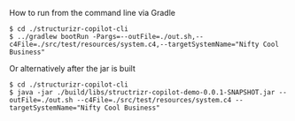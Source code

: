 How to run from the command line via Gradle
```
$ cd ./structurizr-copilot-cli
$ ../gradlew bootRun -Pargs=--outFile=./out.sh,--c4File=./src/test/resources/system.c4,--targetSystemName="Nifty Cool Business"
```
Or alternatively after the jar is built
```
$ cd ./structurizr-copilot-cli
$ java -jar ./build/libs/structrizr-copilot-demo-0.0.1-SNAPSHOT.jar --outFile=./out.sh --c4File=./src/test/resources/system.c4 --targetSystemName="Nifty Cool Business"
```

